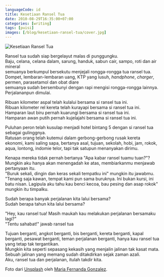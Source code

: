 ```yaml
---
languageCode: id
title: Kesetiaan Ransel Tua
date: 2010-08-29T16:35:00+07:00
categories: [writing]
tags: [puisi]
images: [/blog/kesetiaan-ransel-tua/cover.jpg]
---
```

![Kesetiaan Ransel Tua](cover.jpg)

Ransel tua sudah siap bergelayut malas di punggungku.\
Baju, celana, celana dalam, sarung, handuk, sabun cair, sampo, roti dan air mineral\
semuanya berkumpul bersekutu menjejali rongga-rongga tua ransel tua.\
Dompet, lembaran-lembaran uang, KTP yang lusuh, *handphone*, *charger*, permen, parasetamol dan obat diare\
semuanya sudah bersembunyi dengan rapi mengisi rongga-rongga lainnya.\
Perjalananpun dimulai.

Ribuan kilometer aspal telah kulalui bersama si ransel tua ini.\
Ribuan kilometer rel kereta telah kurayapi bersama si ransel tua ini.\
Hamparan laut biru pernah kuarungi bersama si ransel tua ini.\
Hamparan awan putih pernah kujelajahi bersama si ransel tua ini.

Puluhan peron telah kusulap menjadi hotel bintang 5 dengan si ransel tua sebagai gulinggnya.\
Ratusan orang telah kutemui dalam gerbong-gerbong rusak kereta ekonomi, kami saling sapa, bertanya asal, tujuan, sekolah, hobi, jam, rokok, aqua, lontong, indomie telor, tapi tak satupun menanyakan dirimu.

Kenapa mereka tidak pernah bertanya "Apa kabar ransel tuamu tuan?"?\
Mungkin aku hanya akan menengadah ke atas, membiarkanmu menjawab pertanyaan itu.\
"Buruk sekali, dingin dan keras sekali tempatku ini" mungkin itu jawabmu.\
"Tenang saja kawan, tempat kami pun sama buruknya. Ini bukan kursi, ini batu nisan. Lagipula aku tahu kau benci kecoa, bau pesing dan asap rokok" mungkin itu timpalku.

Sudah berapa banyak perjalanan kita lalui bersama?\
Sudah berapa tahun kita lalui bersama?

"Hey, kau ransel tua! Masih maukah kau melakukan perjalanan bersamaku lagi?"\
"Tentu sahabat!" jawab ransel tua

Tujuan berganti, angkot berganti, bis berganti, kereta berganti, kapal berganti, pesawat berganti, teman perjalanan berganti, hanya kau ransel tua yang tetap tak tergantikan.\
Mungkin kita seperti sepasang kekasih yang menjalin jalinan tak kasat mata.\
Sebuah jalinan yang memang sudah ditakdirkan sejak zaman azali.\
Aku, ransel tua dan perjalanan, itulah takdir kita.

Foto dari [Unsplash](https://unsplash.com/photos/NFepXtDErDg) oleh [Maria Fernanda Gonzalez](https://unsplash.com/@mfgonz).
